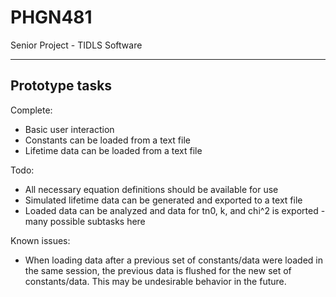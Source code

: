 PHGN481
=======

Senior Project - TIDLS Software


-------------------
Prototype tasks
-------------------

Complete:
- Basic user interaction
- Constants can be loaded from a text file
- Lifetime data can be loaded from a text file

Todo:
- All necessary equation definitions should be available for use
- Simulated lifetime data can be generated and exported to a text file
- Loaded data can be analyzed and data for tn0, k, and chi^2 is exported
	-many possible subtasks here

Known issues:
- When loading data after a previous set of constants/data were loaded
	in the same session, the previous data is flushed for the new
	set of constants/data.  This may be undesirable behavior in the
	future.
